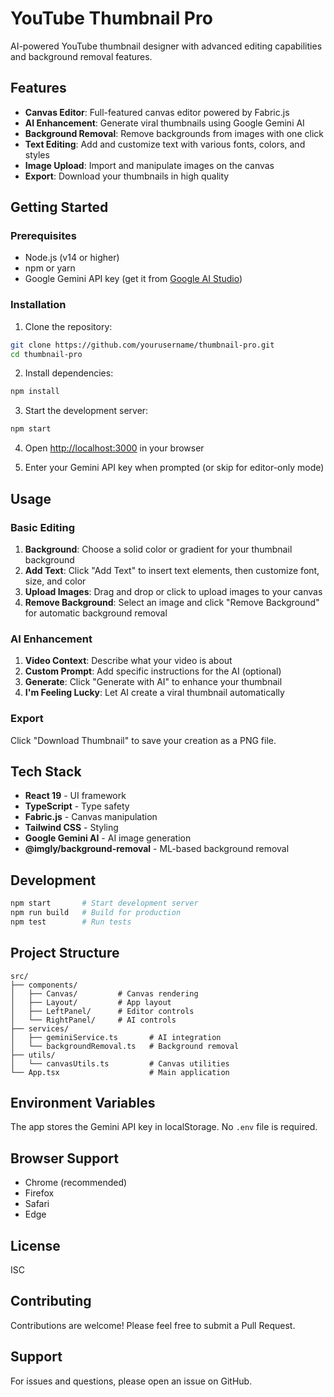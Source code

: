 # YouTube Thumbnail Pro

AI-powered YouTube thumbnail designer with advanced editing capabilities and background removal features.

## Features

- **Canvas Editor**: Full-featured canvas editor powered by Fabric.js
- **AI Enhancement**: Generate viral thumbnails using Google Gemini AI
- **Background Removal**: Remove backgrounds from images with one click
- **Text Editing**: Add and customize text with various fonts, colors, and styles
- **Image Upload**: Import and manipulate images on the canvas
- **Export**: Download your thumbnails in high quality

## Getting Started

### Prerequisites

- Node.js (v14 or higher)
- npm or yarn
- Google Gemini API key (get it from [Google AI Studio](https://aistudio.google.com/app/apikey))

### Installation

1. Clone the repository:
```bash
git clone https://github.com/yourusername/thumbnail-pro.git
cd thumbnail-pro
```

2. Install dependencies:
```bash
npm install
```

3. Start the development server:
```bash
npm start
```

4. Open [http://localhost:3000](http://localhost:3000) in your browser

5. Enter your Gemini API key when prompted (or skip for editor-only mode)

## Usage

### Basic Editing
1. **Background**: Choose a solid color or gradient for your thumbnail background
2. **Add Text**: Click "Add Text" to insert text elements, then customize font, size, and color
3. **Upload Images**: Drag and drop or click to upload images to your canvas
4. **Remove Background**: Select an image and click "Remove Background" for automatic background removal

### AI Enhancement
1. **Video Context**: Describe what your video is about
2. **Custom Prompt**: Add specific instructions for the AI (optional)
3. **Generate**: Click "Generate with AI" to enhance your thumbnail
4. **I'm Feeling Lucky**: Let AI create a viral thumbnail automatically

### Export
Click "Download Thumbnail" to save your creation as a PNG file.

## Tech Stack

- **React 19** - UI framework
- **TypeScript** - Type safety
- **Fabric.js** - Canvas manipulation
- **Tailwind CSS** - Styling
- **Google Gemini AI** - AI image generation
- **@imgly/background-removal** - ML-based background removal

## Development

```bash
npm start       # Start development server
npm run build   # Build for production
npm test        # Run tests
```

## Project Structure

```
src/
├── components/
│   ├── Canvas/         # Canvas rendering
│   ├── Layout/         # App layout
│   ├── LeftPanel/      # Editor controls
│   └── RightPanel/     # AI controls
├── services/
│   ├── geminiService.ts       # AI integration
│   └── backgroundRemoval.ts   # Background removal
├── utils/
│   └── canvasUtils.ts         # Canvas utilities
└── App.tsx                    # Main application
```

## Environment Variables

The app stores the Gemini API key in localStorage. No `.env` file is required.

## Browser Support

- Chrome (recommended)
- Firefox
- Safari
- Edge

## License

ISC

## Contributing

Contributions are welcome! Please feel free to submit a Pull Request.

## Support

For issues and questions, please open an issue on GitHub.
